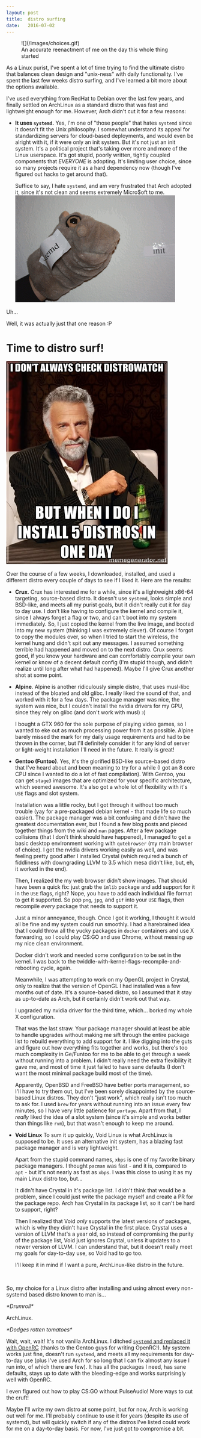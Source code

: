 ```yaml
---
layout: post
title:  distro surfing
date:   2016-07-02
---
```

<figure markdown="1">
![](/images/choices.gif)
<figcaption>An accurate reenactment of me on the day this whole thing started</figcaption>
</figure>

As a Linux purist, I've spent a lot of time trying to find the ultimate distro that balances clean design and "unix-ness" with daily functionality. I've spent the last few weeks distro surfing, and I've learned a bit more about the options available.

I've used everything from RedHat to Debian over the last few years, and finally settled on ArchLinux as a standard distro that was fast and lightweight enough for me. However, Arch didn't cut it for a few reasons:

* **It uses `systemd`.**
Yes, I'm one of "those people" that hates `systemd` since it doesn't fit the Unix philosophy. I somewhat understand its appeal for standardizing servers for cloud-based deployments, and would even be alright with it, if it were only an init system. But it's not just an init system. It's a political project that's taking over more and more of the Linux userspace. It's got stupid, poorly written, tightly coupled components that *EVERYONE* is adopting. It's limiting user choice, since so many projects require it as a hard dependency now (though I've figured out hacks to get around that).

    Suffice to say, I hate `systemd`, and am very frustrated that Arch adopted it, since it's not clean and seems extremely Micro$oft to me.
![](/images/systemd.gif)

Uh...

Well, it was actually just that one reason :P

# Time to distro surf!
![](/images/distrowatch.jpg)

Over the course of a few weeks, I downloaded, installed, and used a different distro every couple of days to see if I liked it. Here are the results:

* **Crux**.
Crux has interested me for a while, since it's a lightweight x86-64 targeting, source-based distro. It doesn't use `systemd`, looks simple and BSD-like, and meets all my purist goals, but it didn't really cut it for day to day use. I don't like having to configure the kernel and compile it, since I always forget a flag or two, and can't boot into my system immediately. So, I just copied the kernel from the live image, and booted into my new system (thinking I was extremely clever). Of course I forgot to copy the modules over, so when I tried to start the wireless, the kernel hung and didn't spit out any messages. I assumed something terrible had happened and moved on to the next distro. Crux seems good, if you know your hardware and can comfortably compile your own kernel or know of a decent default config (I'm stupid though, and didn't realize until long after what had happened). Maybe I'll give Crux another shot at some point.

* **Alpine**.
Alpine is another ridiculously simple distro, that uses musl-libc instead of the bloated and old glibc. I really liked the sound of that, and worked with it for a few days. The package manager was nice, the system was nice, but I couldn't install the nvidia drivers for my GPU, since they rely on glibc (and don't work with musl) :(

    I bought a GTX 960 for the sole purpose of playing video games, so I wanted to eke out as much processing power from it as possible. Alpine barely missed the mark for my daily usage requirements and had to be thrown in the corner, but I'll definitely consider it for any kind of server or light-weight installation I'll need in the future. It really is great!

* **Gentoo (Funtoo)**.
Yes, it's the glorified BSD-like source-based distro that I've heard about and been meaning to try for a while (I got an 8 core CPU since I wanted to do a lot of fast compilation). With Gentoo, you can get `stage3` images that are optimized for your specific architecture, which seemed awesome. It's also got a whole lot of flexibility with it's `USE` flags and slot system.

    Installation was a little rocky, but I got through it without too much trouble (yay for a pre-packaged debian kernel - that made life so much easier). The package manager was a bit confusing and didn't have the greatest documentation ever, but I found a few blog posts and pieced together things from the wiki and `man` pages. After a few package collisions (that I don't think should have happened), I managed to get a basic desktop environment working with `qutebrowser` (my main browser of choice). I got the nvidia drivers working easily as well, and was feeling pretty good after I installed Crystal (which required a bunch of fiddliness with downgrading LLVM to 3.5 which mesa didn't like, but, eh, it worked in the end).

    Then, I realized the my web browser didn't show images. That should have been a quick fix: just grab the `imlib` package and add support for it in the `USE` flags, right? Nope, you have to add each individual file format to get it supported. So pop `png`, `jpg`, and `gif` into your `USE` flags, then recompile *every* package that needs to support it.

    Just a minor annoyance, though. Once I got it working, I thought it would all be fine and my system could run smoothly. I had a harebrained idea that I could throw all the yucky packages in `docker` containers and use X forwarding, so I could play CS:GO and use Chrome, without messing up my nice clean environment.

    Docker didn't work and needed some configuration to be set in the kernel. I was back to the twiddle-with-kernel-flags-recompile-and-rebooting cycle, again.

    Meanwhile, I was attempting to work on my OpenGL project in Crystal, only to realize that the version of OpenGL I had installed was a few months out of date. It's a source-based distro, so I assumed that it stay as up-to-date as Arch, but it certainly didn't work out that way.

    I upgraded my nvidia driver for the third time, which... borked my whole X configuration.

    That was the last straw. Your package manager should at least be able to handle upgrades without making me sift through the entire package list to rebuild everything to add support for it. I like digging into the guts and figure out how everything fits together and works, but there's too much complexity in Ge/Funtoo for me to be able to get through a week without running into a problem. I didn't really need the extra flexibility it gave me, and most of time it just failed to have sane defaults (I don't want the most minimal package build most of the time).

    Apparently, OpenBSD and FreeBSD have better ports management, so I'll have to try them out, but I've been sorely disappointed by the source-based Linux distros. They don't "just work", which really isn't too much to ask for. I used `brew` for years without running into an issue every few minutes, so I have very little patience for `portage`. Apart from that, I *really* liked the idea of a slot system (since it's simple and works better than things like `rvm`), but that wasn't enough to keep me around.

* **Void Linux**
To sum it up quickly, Void Linux is what ArchLinux is supposed to be. It uses an alternative init system, has a blazing fast package manager and is very lightweight.

    Apart from the stupid command names, `xbps` is one of my favorite binary package managers. I thought `pacman` was fast - and it is, compared to `apt` - but it's not nearly as fast as `xbps`. I was this close to using it as my main Linux distro too, but...

    It didn't have Crystal in it's package list. I didn't think that would be a problem, since I could just write the package myself and create a PR for the package repo. Arch has Crystal in its package list, so it can't be hard to support, right?

    Then I realized that Void *only* supports the latest versions of packages, which is why they didn't have Crystal in the first place. Crystal uses a version of LLVM that's a year old, so instead of compromising the purity of the package list, Void just ignores Crystal, unless it updates to a newer version of LLVM. I can understand that, but it doesn't really meet my goals for day-to-day use, so Void had to go too.

    I'll keep it in mind if I want a pure, ArchLinux-like distro in the future.

<br/>

So, my choice for a Linux distro after installing and using almost every non-systemd based distro known to man is...

_\*Drumroll\*_

ArchLinux.

_\*Dodges rotten tomatoes\*_

Wait, wait, wait! It's not vanilla ArchLinux. I ditched [`systemd` and replaced it with OpenRC](http://systemd-free.org/) (thanks to the Gentoo guys for writing OpenRC!). My system works just fine, doesn't run `systemd`, and meets all my requirements for day-to-day use (plus I've used Arch for so long that I can fix almost any issue I run into, of which there are few). It has all the packages I need, has sane defaults, stays up to date with the bleeding-edge and works surprisingly well with OpenRC.

I even figured out how to play CS:GO without PulseAudio! More ways to cut the cruft!

Maybe I'll write my own distro at some point, but for now, Arch is working out well for me. I'll probably continue to use it for years (despite its use of systemd), but will quickly switch if any of the distros I've listed could work for me on a day-to-day basis. For now, I've just got to compromise a bit.
